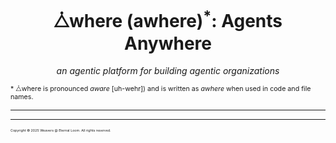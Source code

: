 <h1 align="center">⧊where (awhere)<sup>*</sup>: Agents Anywhere</h1>
<p align="center">
<em>an agentic platform for building agentic organizations</em>
</p>
<span style="font-size:8pt; font-color: #666;">* ⧊where is pronounced <i>aware</i> [uh-wehr]) and is written as <i>awhere</i> when used in code and file names.</span>

<!-- 
Badges to be added here.
-->

---

---


<span style="font-size:4pt; font-color: #666;">Copyright &copy; 2025 Weavers @ Eternal Loom. All rights reserved.</span>
